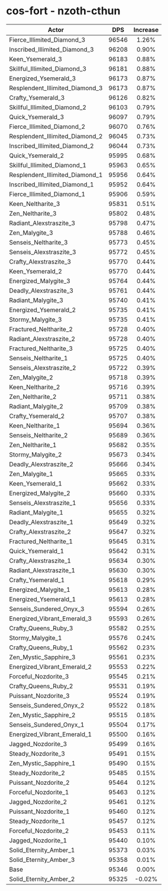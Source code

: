 # cos-fort - nzoth-cthun
| Actor | DPS | Increase |
|---|:---:|:---:|
|Fierce_Illimited_Diamond_3|96546|1.26%|
|Inscribed_Illimited_Diamond_3|96208|0.90%|
|Keen_Ysemerald_3|96183|0.88%|
|Skillful_Illimited_Diamond_3|96181|0.88%|
|Energized_Ysemerald_3|96173|0.87%|
|Resplendent_Illimited_Diamond_3|96173|0.87%|
|Crafty_Ysemerald_3|96126|0.82%|
|Skillful_Illimited_Diamond_2|96103|0.79%|
|Quick_Ysemerald_3|96097|0.79%|
|Fierce_Illimited_Diamond_2|96070|0.76%|
|Resplendent_Illimited_Diamond_2|96045|0.73%|
|Inscribed_Illimited_Diamond_2|96044|0.73%|
|Quick_Ysemerald_2|95995|0.68%|
|Skillful_Illimited_Diamond_1|95963|0.65%|
|Resplendent_Illimited_Diamond_1|95956|0.64%|
|Inscribed_Illimited_Diamond_1|95952|0.64%|
|Fierce_Illimited_Diamond_1|95906|0.59%|
|Keen_Neltharite_3|95831|0.51%|
|Zen_Neltharite_3|95802|0.48%|
|Radiant_Alexstraszite_3|95798|0.47%|
|Zen_Malygite_3|95788|0.46%|
|Senseis_Neltharite_3|95773|0.45%|
|Senseis_Alexstraszite_3|95772|0.45%|
|Crafty_Alexstraszite_3|95770|0.44%|
|Keen_Ysemerald_2|95770|0.44%|
|Energized_Malygite_3|95764|0.44%|
|Deadly_Alexstraszite_3|95761|0.44%|
|Radiant_Malygite_3|95740|0.41%|
|Energized_Ysemerald_2|95735|0.41%|
|Stormy_Malygite_3|95735|0.41%|
|Fractured_Neltharite_2|95728|0.40%|
|Radiant_Alexstraszite_2|95728|0.40%|
|Fractured_Neltharite_3|95725|0.40%|
|Senseis_Neltharite_1|95725|0.40%|
|Senseis_Alexstraszite_2|95722|0.39%|
|Zen_Malygite_2|95718|0.39%|
|Keen_Neltharite_2|95716|0.39%|
|Zen_Neltharite_2|95711|0.38%|
|Radiant_Malygite_2|95709|0.38%|
|Crafty_Ysemerald_2|95707|0.38%|
|Keen_Neltharite_1|95694|0.36%|
|Senseis_Neltharite_2|95689|0.36%|
|Zen_Neltharite_1|95682|0.35%|
|Stormy_Malygite_2|95673|0.34%|
|Deadly_Alexstraszite_2|95666|0.34%|
|Zen_Malygite_1|95665|0.33%|
|Keen_Ysemerald_1|95662|0.33%|
|Energized_Malygite_2|95660|0.33%|
|Senseis_Alexstraszite_1|95656|0.33%|
|Radiant_Malygite_1|95655|0.32%|
|Deadly_Alexstraszite_1|95649|0.32%|
|Crafty_Alexstraszite_2|95647|0.32%|
|Fractured_Neltharite_1|95645|0.31%|
|Quick_Ysemerald_1|95642|0.31%|
|Crafty_Alexstraszite_1|95634|0.30%|
|Radiant_Alexstraszite_1|95630|0.30%|
|Crafty_Ysemerald_1|95618|0.29%|
|Energized_Malygite_1|95613|0.28%|
|Energized_Ysemerald_1|95613|0.28%|
|Senseis_Sundered_Onyx_3|95594|0.26%|
|Energized_Vibrant_Emerald_3|95593|0.26%|
|Crafty_Queens_Ruby_3|95582|0.25%|
|Stormy_Malygite_1|95576|0.24%|
|Crafty_Queens_Ruby_1|95562|0.23%|
|Zen_Mystic_Sapphire_3|95561|0.23%|
|Energized_Vibrant_Emerald_2|95553|0.22%|
|Forceful_Nozdorite_3|95545|0.21%|
|Crafty_Queens_Ruby_2|95531|0.19%|
|Puissant_Nozdorite_3|95524|0.19%|
|Senseis_Sundered_Onyx_2|95522|0.18%|
|Zen_Mystic_Sapphire_2|95515|0.18%|
|Senseis_Sundered_Onyx_1|95504|0.17%|
|Energized_Vibrant_Emerald_1|95500|0.16%|
|Jagged_Nozdorite_3|95499|0.16%|
|Steady_Nozdorite_3|95491|0.15%|
|Zen_Mystic_Sapphire_1|95490|0.15%|
|Steady_Nozdorite_2|95485|0.15%|
|Puissant_Nozdorite_2|95464|0.12%|
|Forceful_Nozdorite_1|95463|0.12%|
|Jagged_Nozdorite_2|95461|0.12%|
|Puissant_Nozdorite_1|95460|0.12%|
|Steady_Nozdorite_1|95457|0.12%|
|Forceful_Nozdorite_2|95453|0.11%|
|Jagged_Nozdorite_1|95440|0.10%|
|Solid_Eternity_Amber_1|95373|0.03%|
|Solid_Eternity_Amber_3|95358|0.01%|
|Base|95346|0.00%|
|Solid_Eternity_Amber_2|95325|-0.02%|
